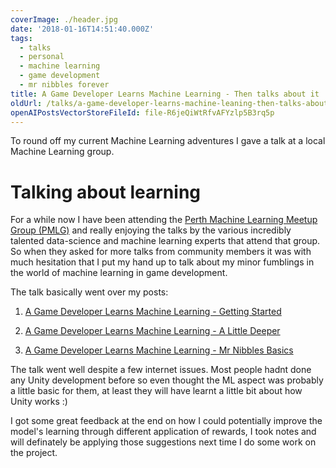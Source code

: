 ```yaml
---
coverImage: ./header.jpg
date: '2018-01-16T14:51:40.000Z'
tags:
  - talks
  - personal
  - machine learning
  - game development
  - mr nibbles forever
title: A Game Developer Learns Machine Learning - Then talks about it
oldUrl: /talks/a-game-developer-learns-machine-leaning-then-talks-about-it
openAIPostsVectorStoreFileId: file-R6jeQiWtRfvAFYzlp5B3rq5p
---
```


To round off my current Machine Learning adventures I gave a talk at a local Machine Learning group.

<!-- more -->

# Talking about learning

For a while now I have been attending the [Perth Machine Learning Meetup Group (PMLG)](https://www.meetup.com/Perth-Machine-Learning-Group/) and really enjoying the talks by the various incredibly talented data-science and machine learning experts that attend that group. So when they asked for more talks from community members it was with much hesitation that I put my hand up to talk about my minor fumblings in the world of machine learning in game development.

The talk basically went over my posts:

1. [A Game Developer Learns Machine Learning - Getting Started](/machine-learning/a-game-developer-learns-machine-learning-getting-started/)

2. [A Game Developer Learns Machine Learning - A Little Deeper](/machine-learning/a-game-developer-learns-machine-learning-a-little-deeper/)

3. [A Game Developer Learns Machine Learning - Mr Nibbles Basics](/machine-learning/a-game-developer-learns-machine-learning-mr-nibbles-basics/)

The talk went well despite a few internet issues. Most people hadnt done any Unity development before so even thought the ML aspect was probably a little basic for them, at least they will have learnt a little bit about how Unity works :)

I got some great feedback at the end on how I could potentially improve the model's learning through different application of rewards, I took notes and will definately be applying those suggestions next time I do some work on the project.
